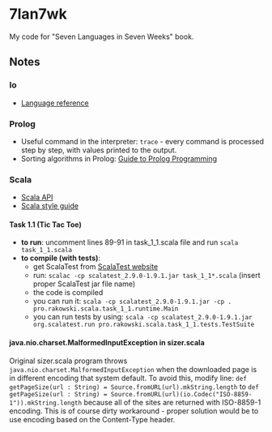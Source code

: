 # 7lan7wk

My code for "Seven Languages in Seven Weeks" book.

## Notes

### Io

* [Language reference](http://iolanguage.org/scm/io/docs/reference/)

### Prolog

* Useful command in the interpreter: `trace` - every command is processed step by step, with values printed to the output.
* Sorting algorithms in Prolog: [Guide to Prolog Programming](http://kti.mff.cuni.cz/~bartak/prolog/sorting.html)

### Scala

* [Scala API](http://www.scala-lang.org/api/current/index.html#package)
* [Scala style guide](http://docs.scala-lang.org/style/)

#### Task 1.1 (Tic Tac Toe)

* **to run**: uncomment lines 89-91 in task_1_1.scala file and run `scala task_1_1.scala`
* **to compile (with tests)**:
    * get ScalaTest from [ScalaTest website](http://www.scalatest.org/download)
    * run: `scalac -cp scalatest_2.9.0-1.9.1.jar task_1_1*.scala` (insert proper ScalaTest jar file name)
    * the code is compiled
    * you can run it: `scala -cp scalatest_2.9.0-1.9.1.jar -cp . pro.rakowski.scala.task_1_1.runtime.Main`
    * you can run tests by using: `scala -cp scalatest_2.9.0-1.9.1.jar org.scalatest.run pro.rakowski.scala.task_1_1.tests.TestSuite`

#### java.nio.charset.MalformedInputException in sizer.scala

Original sizer.scala program throws `java.nio.charset.MalformedInputException` when the downloaded page is in different encoding that system default. To avoid this, modify line:
`def getPageSize(url : String) = Source.fromURL(url).mkString.length`
to
`def getPageSize(url : String) = Source.fromURL(url)(io.Codec("ISO-8859-1")).mkString.length`
because all of the sites are returned with ISO-8859-1 encoding. This is of course dirty workaround - proper solution would be to use encoding based on the Content-Type header.
